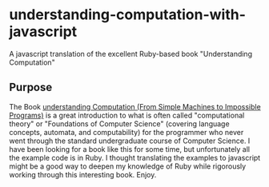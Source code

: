 # understanding-computation-with-javascript
A javascript translation of the excellent Ruby-based book "Understanding Computation"

## Purpose
The Book [understanding Computation (From Simple Machines to Impossible Programs)](http://www.amazon.com/gp/product/1449329276/ref=as_li_tl?ie=UTF8&camp=1789&creative=9325&creativeASIN=1449329276&linkCode=as2&tag=glowinc-20&linkId=HT43C34OZU3YIHVV) is a great introduction to what is often called "computational theory" or "Foundations of Computer Science" (covering language concepts, automata, and computability) for the programmer who never went through the standard undergraduate course of Computer Science. I have been looking for a book like this for some time, but unfortunately all the example code is in Ruby. I thought translating the examples to javascript might be a good way to deepen my knowledge of Ruby while rigorously working through this interesting book. Enjoy.
 
